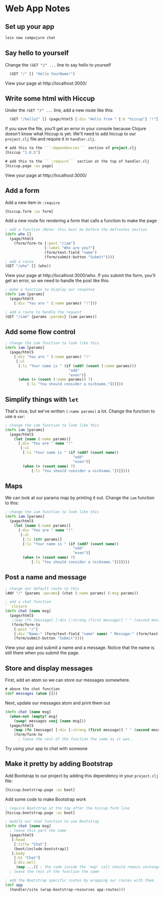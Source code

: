 # Web App Notes


## Set up your app

```bash
lein new compojure chat
```


## Say hello to yourself

Change the ```(GET "/" ...``` line to say hello to yourself
```clojure
  (GET "/" [] "Hello YourName!")
```

View your page at http://localhost:3000/


## Write some html with Hiccup

Under the ```(GET "/" ...``` line, add a new route like this:
```clojure
  (GET "/hello2" [] (page/html5 [:div "Hello from " [:b "hiccup"] "!"]))
```

If you save the file, you'll get an error in your console because Clojure doesn't know what Hiccup is yet. We'll need to add hiccup to our ```project.clj``` file and require it in ```handler.clj```.
```clojure
# add this to the ```:dependencies``` section of project.clj
[hiccup "1.0.5"]

# add this to the ```:require``` section at the top of handler.clj
[hiccup.page :as page]
```

View your page at http://localhost:3000/


## Add a form

Add a new item in ```:require```
```clojure
[hiccup.form :as form]
```

Add a new route for rendering a form that calls a function to make the page
```clojure
; add a function (Note: this must be before the defroutes section
(defn who []
  (page/html5
    (form/form-to [:post "/iam"]
                  [:label "Who are you?"]
                  (form/text-field "name")
                  (form/submit-button "Submit"))))
; add a route
(GET "/who" [] (who))
```

View your page at http://localhost:3000/who. If you submit the form, you'll get an error, so we need to handle the post like this:
```clojure
; make a function to display our response
(defn iam [params]
  (page/html5
    [:div "You are " (:name params) "!"]))

; add a route to handle the request
(GET "/iam" {params :params} (iam params))
```


## Add some flow control

```clojure
; change the iam function to look like this
(defn iam [params]
  (page/html5
    [:div "You are " (:name params) "!"
     [:ul
      [:li "Your name is " (if (odd? (count (:name params)))
                             "odd"
                             "even")]
      (when (> (count (:name params)) 7)
          [:li "You should consider a nickname."])]]))
```


## Simplify things with ```let```

That's nice, but we've written ```(:name params)``` a lot. Change the function to use a ```var```:
```clojure
; change the iam function to look like this
(defn iam [params]
  (page/html5
    (let [name (:name params)]
      [:div "You are " name "!"
       [:ul
        [:li "Your name is " (if (odd? (count name))
                               "odd"
                               "even")]
        (when (> (count name) 7)
            [:li "You should consider a nickname."])]])))
```


## Maps

We can look at our params map by printing it out. Change the ```iam``` function to this:
```clojure
; change the iam function to look like this
(defn iam [params]
  (page/html5
    (let [name (:name params)]
      [:div "You are " name "!"
       [:ul
        [:li (str params)]
        [:li "Your name is " (if (odd? (count name))
                               "odd"
                               "even")]
        (when (> (count name) 7)
            [:li "You should consider a nickname."])]])))
```


## Post a name and message

```clojure
; change our default route to this
(ANY "/" {params :params} (chat (:name params) (:msg params))

; add a chat function
```clojure
(defn chat [name msg]
  (page/html5
   ;(map (fn [message] [:div [:strong (first message)] " " (second message)]) @messages)
   (form/form-to
    [:post "/"]
    [:div "Name:" (form/text-field "name" name) " Message:" (form/text-field "msg")]
    (form/submit-button "Submit"))))
```

View your app and submit a name and a message. Notice that the name is still there when you
submit the page.


## Store and display messages

First, add an atom so we can store our messages somewhere.
```clojure
# above the chat function
(def messages (atom []))
```

Next, update our messages atom and print them out
```clojure
(defn chat [name msg]
  (when-not (empty? msg)
    (swap! messages conj [name msg]))
  (page/html5
    (map (fn [message] [:div [:strong (first message)] " " (second message)]) @messages)
    (form/form-to
      ; leave the rest of the function the same as it was..
```

Try using your app to chat with someone


## Make it pretty by adding Bootstrap

Add Bootstrap to our project by adding this dependency in your ```project.clj``` file:
```clojure
[hiccup.bootstrap.page :as boot]
```

Add some code to make Bootstrap work
```clojure
; require Bootstrap at the top after the hiccup.form line
[hiccup.bootstrap.page :as boot]

; modify our chat function to use Bootstrap
(defn chat [name msg]
  ; leave this part the same
  (page/html5
   [:head
    [:title "Chat"]
    (boot/include-bootstrap)]
   [:body
    [:h1 "Chat"]
    [:div.well
     (map ...)] ; the code inside the 'map' call should remain unchanged
  ; leave the rest of the function the same

; add the Bootstrap specific routes by wrapping our routes with them
(def app
  (handler/site (wrap-bootstrap-resources app-routes)))
```
